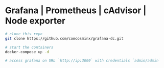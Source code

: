 # Grafana | Prometheus | cAdvisor | Node exporter

```bash
# clone this repo 
git clone https://github.com/concosminx/grafana-dc.git

# start the containers
docker-compose up -d

# access grafana on URL `http://ip:3000` with credentials `admin/admin`
```

